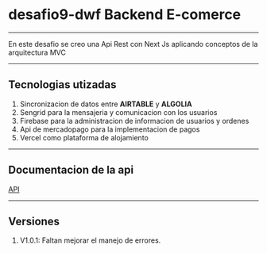 # desafio9-dwf Backend E-comerce

---

En este desafio se creo una Api Rest con Next Js aplicando conceptos de la arquitectura MVC

---

## Tecnologias utizadas

1. Sincronizacion de datos entre **AIRTABLE** y **ALGOLIA**
2. Sengrid para la mensajeria y comunicacion con los usuarios
3. Firebase para la administracion de informacion de usuarios y ordenes
4. Api de mercadopago para la implementacion de pagos
5. Vercel como plataforma de alojamiento

---

## Documentacion de la api

[API](https://documenter.getpostman.com/view/19071215/2s93CSpBaA)

---

## Versiones

1. V1.0.1: Faltan mejorar el manejo de errores.

